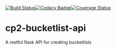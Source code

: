 [![Build Status](https://travis-ci.org/andela-bmwenda/cp2-bucketlist-api.svg?branch=master)](https://travis-ci.org/andela-bmwenda/cp2-bucketlist-api)[![Codacy Badge](https://api.codacy.com/project/badge/Grade/f556e41f24c744e0a2a0cff938f59e5b)](https://www.codacy.com/app/boniface-mwenda/cp2-bucketlist-api?utm_source=github.com&amp;utm_medium=referral&amp;utm_content=andela-bmwenda/cp2-bucketlist-api&amp;utm_campaign=Badge_Grade)[![Coverage Status](https://coveralls.io/repos/github/andela-bmwenda/cp2-bucketlist-api/badge.svg?branch=develop)](https://coveralls.io/github/andela-bmwenda/cp2-bucketlist-api?branch=develop)
# cp2-bucketlist-api
A restful flask API for creating bucketlists
